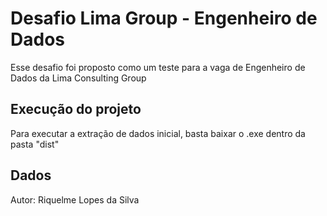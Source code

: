 # Desafio Lima Group - Engenheiro de Dados
Esse desafio foi proposto como um teste para a vaga de Engenheiro de Dados da Lima Consulting Group

## Execução do projeto
Para executar a extração de dados inicial, basta baixar o .exe dentro da pasta "dist"

## Dados
Autor: Riquelme Lopes da Silva
